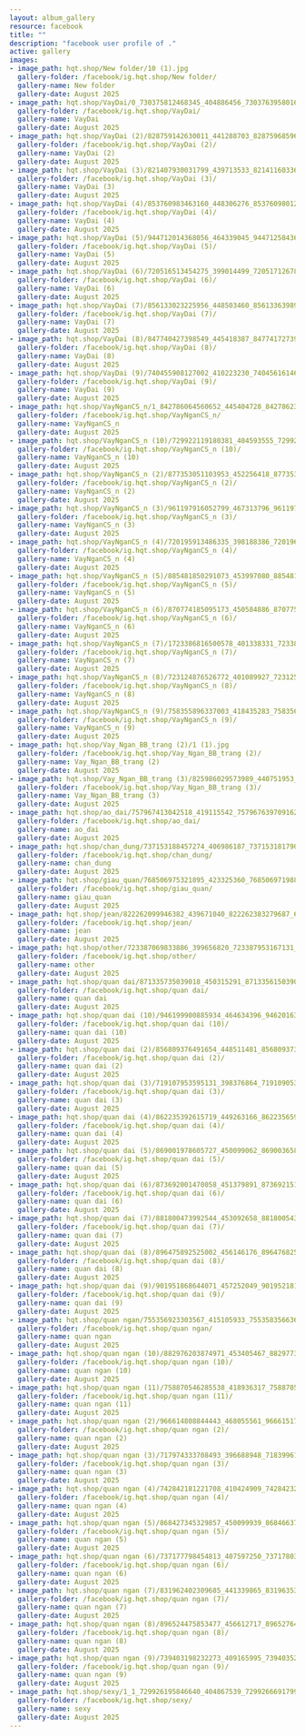 ```yaml
---
layout: album_gallery
resource: facebook
title: ""
description: "facebook user profile of ."
active: gallery
images:
- image_path: hqt.shop/New folder/10 (1).jpg
  gallery-folder: /facebook/ig.hqt.shop/New folder/
  gallery-name: New folder
  gallery-date: August 2025
- image_path: hqt.shop/VayDai/0_730375812468345_404886456_730376395801620_7381170623806509889_n.jpg
  gallery-folder: /facebook/ig.hqt.shop/VayDai/
  gallery-name: VayDai
  gallery-date: August 2025
- image_path: hqt.shop/VayDai (2)/828759142630011_441288703_828759685963290_8236491023012710535_n.jpg
  gallery-folder: /facebook/ig.hqt.shop/VayDai (2)/
  gallery-name: VayDai (2)
  gallery-date: August 2025
- image_path: hqt.shop/VayDai (3)/821407930031799_439713533_821411603364765_5526509593902443298_n.jpg
  gallery-folder: /facebook/ig.hqt.shop/VayDai (3)/
  gallery-name: VayDai (3)
  gallery-date: August 2025
- image_path: hqt.shop/VayDai (4)/853760983463160_448306276_853760980129827_7560699889364788059_n.jpg
  gallery-folder: /facebook/ig.hqt.shop/VayDai (4)/
  gallery-name: VayDai (4)
  gallery-date: August 2025
- image_path: hqt.shop/VayDai (5)/944712014368056_464339045_944712584367999_5046751847206773832_n.jpg
  gallery-folder: /facebook/ig.hqt.shop/VayDai (5)/
  gallery-name: VayDai (5)
  gallery-date: August 2025
- image_path: hqt.shop/VayDai (6)/720516513454275_399014499_720517126787547_4826415539831131683_n.jpg
  gallery-folder: /facebook/ig.hqt.shop/VayDai (6)/
  gallery-name: VayDai (6)
  gallery-date: August 2025
- image_path: hqt.shop/VayDai (7)/856133023225956_448503460_856133639892561_736650536545523508_n.jpg
  gallery-folder: /facebook/ig.hqt.shop/VayDai (7)/
  gallery-name: VayDai (7)
  gallery-date: August 2025
- image_path: hqt.shop/VayDai (8)/847740427398549_445418387_847741727398419_5586447643166775675_n.jpg
  gallery-folder: /facebook/ig.hqt.shop/VayDai (8)/
  gallery-name: VayDai (8)
  gallery-date: August 2025
- image_path: hqt.shop/VayDai (9)/740455908127002_410223230_740456161460310_3847039177875163833_n.jpg
  gallery-folder: /facebook/ig.hqt.shop/VayDai (9)/
  gallery-name: VayDai (9)
  gallery-date: August 2025
- image_path: hqt.shop/VayNganCS_n/1_842786064560652_445404728_842786231227302_9030808825809264557_n.jpg
  gallery-folder: /facebook/ig.hqt.shop/VayNganCS_n/
  gallery-name: VayNganCS_n
  gallery-date: August 2025
- image_path: hqt.shop/VayNganCS_n (10)/729922119180381_404593555_729923052513621_5924585479655204738_n.jpg
  gallery-folder: /facebook/ig.hqt.shop/VayNganCS_n (10)/
  gallery-name: VayNganCS_n (10)
  gallery-date: August 2025
- image_path: hqt.shop/VayNganCS_n (2)/877353051103953_452256418_877353164437275_347389399857478379_n.jpg
  gallery-folder: /facebook/ig.hqt.shop/VayNganCS_n (2)/
  gallery-name: VayNganCS_n (2)
  gallery-date: August 2025
- image_path: hqt.shop/VayNganCS_n (3)/961197916052799_467313796_961197919386132_3276487304559818002_n.jpg
  gallery-folder: /facebook/ig.hqt.shop/VayNganCS_n (3)/
  gallery-name: VayNganCS_n (3)
  gallery-date: August 2025
- image_path: hqt.shop/VayNganCS_n (4)/720195913486335_398188386_720196633486263_8287359815855073185_n.jpg
  gallery-folder: /facebook/ig.hqt.shop/VayNganCS_n (4)/
  gallery-name: VayNganCS_n (4)
  gallery-date: August 2025
- image_path: hqt.shop/VayNganCS_n (5)/885481850291073_453997080_885481846957740_8127720833947885448_n.jpg
  gallery-folder: /facebook/ig.hqt.shop/VayNganCS_n (5)/
  gallery-name: VayNganCS_n (5)
  gallery-date: August 2025
- image_path: hqt.shop/VayNganCS_n (6)/870774185095173_450584886_870775058428419_5740480045316255960_n.jpg
  gallery-folder: /facebook/ig.hqt.shop/VayNganCS_n (6)/
  gallery-name: VayNganCS_n (6)
  gallery-date: August 2025
- image_path: hqt.shop/VayNganCS_n (7)/1723386816500578_401338331_723387753167151_6040390287901712442_n.jpg
  gallery-folder: /facebook/ig.hqt.shop/VayNganCS_n (7)/
  gallery-name: VayNganCS_n (7)
  gallery-date: August 2025
- image_path: hqt.shop/VayNganCS_n (8)/723124876526772_401089927_723125239860069_8096143155793713065_n.jpg
  gallery-folder: /facebook/ig.hqt.shop/VayNganCS_n (8)/
  gallery-name: VayNganCS_n (8)
  gallery-date: August 2025
- image_path: hqt.shop/VayNganCS_n (9)/758355896337003_418435283_758356073003652_2730168616024190197_n.jpg
  gallery-folder: /facebook/ig.hqt.shop/VayNganCS_n (9)/
  gallery-name: VayNganCS_n (9)
  gallery-date: August 2025
- image_path: hqt.shop/Vay_Ngan_BB_trang (2)/1 (1).jpg
  gallery-folder: /facebook/ig.hqt.shop/Vay_Ngan_BB_trang (2)/
  gallery-name: Vay_Ngan_BB_trang (2)
  gallery-date: August 2025
- image_path: hqt.shop/Vay_Ngan_BB_trang (3)/825986029573989_440751953_825986382907287_5358642031576430250_n.jpg
  gallery-folder: /facebook/ig.hqt.shop/Vay_Ngan_BB_trang (3)/
  gallery-name: Vay_Ngan_BB_trang (3)
  gallery-date: August 2025
- image_path: hqt.shop/ao_dai/757967413042518_419115542_757967639709162_8109009576678919118_n.jpg
  gallery-folder: /facebook/ig.hqt.shop/ao_dai/
  gallery-name: ao_dai
  gallery-date: August 2025
- image_path: hqt.shop/chan_dung/737153188457274_406986187_737153181790608_5482505331204669268_n.jpg
  gallery-folder: /facebook/ig.hqt.shop/chan_dung/
  gallery-name: chan_dung
  gallery-date: August 2025
- image_path: hqt.shop/giau_quan/768506975321895_423325360_768506971988562_809072627928250756_n.jpg
  gallery-folder: /facebook/ig.hqt.shop/giau_quan/
  gallery-name: giau_quan
  gallery-date: August 2025
- image_path: hqt.shop/jean/822262099946382_439671040_822262383279687_6462699444833950246_n.jpg
  gallery-folder: /facebook/ig.hqt.shop/jean/
  gallery-name: jean
  gallery-date: August 2025
- image_path: hqt.shop/other/723387069833886_399656820_723387953167131_6002933017875576847_n.jpg
  gallery-folder: /facebook/ig.hqt.shop/other/
  gallery-name: other
  gallery-date: August 2025
- image_path: hqt.shop/quan dai/871335735039018_450315291_871335615039030_3312950755207757145_n.jpg
  gallery-folder: /facebook/ig.hqt.shop/quan dai/
  gallery-name: quan dai
  gallery-date: August 2025
- image_path: hqt.shop/quan dai (10)/946199900885934_464634396_946201637552427_5647653489565726150_n.jpg
  gallery-folder: /facebook/ig.hqt.shop/quan dai (10)/
  gallery-name: quan dai (10)
  gallery-date: August 2025
- image_path: hqt.shop/quan dai (2)/856809376491654_448511481_856809373158321_6724114455233420048_n.jpg
  gallery-folder: /facebook/ig.hqt.shop/quan dai (2)/
  gallery-name: quan dai (2)
  gallery-date: August 2025
- image_path: hqt.shop/quan dai (3)/719107953595131_398376864_719109053595021_1686080055851344774_n.jpg
  gallery-folder: /facebook/ig.hqt.shop/quan dai (3)/
  gallery-name: quan dai (3)
  gallery-date: August 2025
- image_path: hqt.shop/quan dai (4)/862235392615719_449263166_862235659282359_4552680483078328301_n.jpg
  gallery-folder: /facebook/ig.hqt.shop/quan dai (4)/
  gallery-name: quan dai (4)
  gallery-date: August 2025
- image_path: hqt.shop/quan dai (5)/869001978605727_450099062_869003658605559_7254383603344459318_n.jpg
  gallery-folder: /facebook/ig.hqt.shop/quan dai (5)/
  gallery-name: quan dai (5)
  gallery-date: August 2025
- image_path: hqt.shop/quan dai (6)/873692001470058_451379891_873692151470043_1009466160846601219_n.jpg
  gallery-folder: /facebook/ig.hqt.shop/quan dai (6)/
  gallery-name: quan dai (6)
  gallery-date: August 2025
- image_path: hqt.shop/quan dai (7)/881800473992544_453092658_881800543992537_2594520967760300389_n.jpg
  gallery-folder: /facebook/ig.hqt.shop/quan dai (7)/
  gallery-name: quan dai (7)
  gallery-date: August 2025
- image_path: hqt.shop/quan dai (8)/896475892525002_456146176_896476825858242_629903483776882758_n.jpg
  gallery-folder: /facebook/ig.hqt.shop/quan dai (8)/
  gallery-name: quan dai (8)
  gallery-date: August 2025
- image_path: hqt.shop/quan dai (9)/901951868644071_457252049_901952181977373_2781592250460566279_n.jpg
  gallery-folder: /facebook/ig.hqt.shop/quan dai (9)/
  gallery-name: quan dai (9)
  gallery-date: August 2025
- image_path: hqt.shop/quan ngan/755356923303567_415105933_755358356636757_9080097428364972376_n.jpg
  gallery-folder: /facebook/ig.hqt.shop/quan ngan/
  gallery-name: quan ngan
  gallery-date: August 2025
- image_path: hqt.shop/quan ngan (10)/882976203874971_453405467_882977353874856_3254195893917336835_n.jpg
  gallery-folder: /facebook/ig.hqt.shop/quan ngan (10)/
  gallery-name: quan ngan (10)
  gallery-date: August 2025
- image_path: hqt.shop/quan ngan (11)/758870546285538_418936317_758870542952205_7507815326113533880_n.jpg
  gallery-folder: /facebook/ig.hqt.shop/quan ngan (11)/
  gallery-name: quan ngan (11)
  gallery-date: August 2025
- image_path: hqt.shop/quan ngan (2)/966614808844443_468055561_966615172177740_5203990654857439155_n.jpg
  gallery-folder: /facebook/ig.hqt.shop/quan ngan (2)/
  gallery-name: quan ngan (2)
  gallery-date: August 2025
- image_path: hqt.shop/quan ngan (3)/717974333708493_396688948_718399616999298_8536222798185757487_n.jpg
  gallery-folder: /facebook/ig.hqt.shop/quan ngan (3)/
  gallery-name: quan ngan (3)
  gallery-date: August 2025
- image_path: hqt.shop/quan ngan (4)/742842181221708_410424909_742842324555027_6826879572806502365_n.jpg
  gallery-folder: /facebook/ig.hqt.shop/quan ngan (4)/
  gallery-name: quan ngan (4)
  gallery-date: August 2025
- image_path: hqt.shop/quan ngan (5)/868427345329857_450099939_868466371992621_8702106488339726779_n.jpg
  gallery-folder: /facebook/ig.hqt.shop/quan ngan (5)/
  gallery-name: quan ngan (5)
  gallery-date: August 2025
- image_path: hqt.shop/quan ngan (6)/737177798454813_407597250_737178038454789_7239323252708820276_n.jpg
  gallery-folder: /facebook/ig.hqt.shop/quan ngan (6)/
  gallery-name: quan ngan (6)
  gallery-date: August 2025
- image_path: hqt.shop/quan ngan (7)/831962402309685_441339865_831963538976238_7050469871241795901_n.jpg
  gallery-folder: /facebook/ig.hqt.shop/quan ngan (7)/
  gallery-name: quan ngan (7)
  gallery-date: August 2025
- image_path: hqt.shop/quan ngan (8)/896524475853477_456612717_896527642519827_2355840625609527746_n.jpg
  gallery-folder: /facebook/ig.hqt.shop/quan ngan (8)/
  gallery-name: quan ngan (8)
  gallery-date: August 2025
- image_path: hqt.shop/quan ngan (9)/739403198232273_409165995_739403521565574_5673790162195436906_n.jpg
  gallery-folder: /facebook/ig.hqt.shop/quan ngan (9)/
  gallery-name: quan ngan (9)
  gallery-date: August 2025
- image_path: hqt.shop/sexy/1_1_729926195846640_404867539_729926669179926_2973541640190586495_n.jpg
  gallery-folder: /facebook/ig.hqt.shop/sexy/
  gallery-name: sexy
  gallery-date: August 2025
---
```

